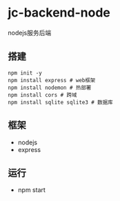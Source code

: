# jc-backend-node
nodejs服务后端

## 搭建
```shell
npm init -y
npm install express # web框架
npm install nodemon # 热部署
npm install cors # 跨域
npm install sqlite sqlite3 # 数据库
```

## 框架

* nodejs
* express

## 运行

* npm start